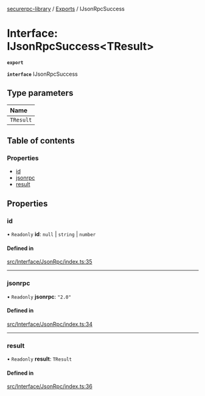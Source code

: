 [securerpc-library](../README.md) / [Exports](../modules.md) / IJsonRpcSuccess

# Interface: IJsonRpcSuccess<TResult\>

**`export`**

**`interface`** IJsonRpcSuccess

## Type parameters

| Name |
| :------ |
| `TResult` |

## Table of contents

### Properties

- [id](IJsonRpcSuccess.md#id)
- [jsonrpc](IJsonRpcSuccess.md#jsonrpc)
- [result](IJsonRpcSuccess.md#result)

## Properties

### id

• `Readonly` **id**: ``null`` \| `string` \| `number`

#### Defined in

[src/Interface/JsonRpc/index.ts:35](https://github.com/manifoldfinance/libsushi/blob/e8e6916/src/Interface/JsonRpc/index.ts#L35)

___

### jsonrpc

• `Readonly` **jsonrpc**: ``"2.0"``

#### Defined in

[src/Interface/JsonRpc/index.ts:34](https://github.com/manifoldfinance/libsushi/blob/e8e6916/src/Interface/JsonRpc/index.ts#L34)

___

### result

• `Readonly` **result**: `TResult`

#### Defined in

[src/Interface/JsonRpc/index.ts:36](https://github.com/manifoldfinance/libsushi/blob/e8e6916/src/Interface/JsonRpc/index.ts#L36)
